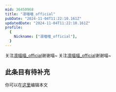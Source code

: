 ```yaml
---
mid: 36450968
title: "凛喵喵_official"
pubDate: "2024-11-04T11:22:10.161Z"
updatedDate: "2024-11-04T11:22:10.161Z"
profile:
  {
    Nickname: ["凛喵喵_official"],
  }
---
```


关注[凛喵喵_official](https://space.bilibili.com/36450968)谢谢喵~ 关注[凛喵喵_official](https://space.bilibili.com/36450968)谢谢喵~

## 此条目有待补充
你可以在[这里](https://github.com/Yuhanawa/VTuber.ICU/edit/master/src/content/v/凛喵喵_official/index.md)编辑本文
